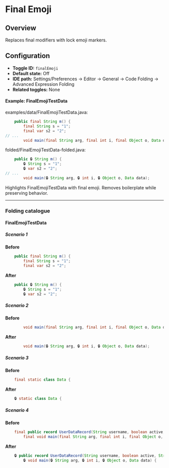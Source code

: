# Final Emoji

## Overview

Replaces final modifiers with lock emoji markers.


## Configuration

- **Toggle ID:** `finalEmoji`
- **Default state:** Off
- **IDE path:** Settings/Preferences → Editor → General → Code Folding → Advanced Expression Folding
- **Related toggles:** None

#### Example: FinalEmojiTestData

examples/data/FinalEmojiTestData.java:
```java
    public final String m() {
        final String s = "1";
        final var s2 = "2";
// ...
        void main(final String arg, final int i, final Object o, Data data);
```

folded/FinalEmojiTestData-folded.java:
```java
    public 🔒 String m() {
        🔒 String s = "1";
        🔒 var s2 = "2";
// ...
        void main(🔒 String arg, 🔒 int i, 🔒 Object o, Data data);
```

Highlights FinalEmojiTestData with final emoji.
Removes boilerplate while preserving behavior.


---
### Folding catalogue

#### FinalEmojiTestData

##### Scenario 1

**Before**
```java
    public final String m() {
        final String s = "1";
        final var s2 = "2";
```

**After**
```java
    public 🔒 String m() {
        🔒 String s = "1";
        🔒 var s2 = "2";
```


##### Scenario 2

**Before**
```java
        void main(final String arg, final int i, final Object o, Data data);
```

**After**
```java
        void main(🔒 String arg, 🔒 int i, 🔒 Object o, Data data);
```


##### Scenario 3

**Before**
```java
    final static class Data {
```

**After**
```java
    🔒 static class Data {
```


##### Scenario 4

**Before**
```java
    final public record UserDataRecord(String username, boolean active, String userIdentifier) {
        final void main(final String arg, final int i, final Object o, Data data) {
```

**After**
```java
    🔒 public record UserDataRecord(String username, boolean active, String userIdentifier) {
        🔒 void main(🔒 String arg, 🔒 int i, 🔒 Object o, Data data) {
```
